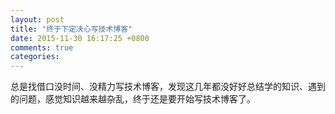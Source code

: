 ```yaml
---
layout: post
title: "终于下定决心写技术博客"
date: 2015-11-30 16:17:25 +0800
comments: true
categories: 
---
```

总是找借口没时间、没精力写技术博客，发现这几年都没好好总结学的知识、遇到的问题，感觉知识越来越杂乱，终于还是要开始写技术博客了。